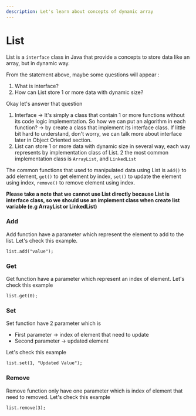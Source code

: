 ```yaml
---
description: Let's learn about concepts of dynamic array
---
```


# List

List is a `interface` class in Java that provide a concepts to store data like an array, but in dynamic way.

From the statement above, maybe some questions will appear : &#x20;

1. What is interface?
2. How can List store 1 or more data with dynamic size?

Okay let's answer that question

1. Interface -> It's simply a class that contain 1 or more functions without its code logic implementation. So how we can put an algorithm in each function? -> by create a class that implement its interface class. If little bit hard to understand, don't worry, we can talk more about interface later in Object Oriented section.
2. List can store 1 or more data with dynamic size in several way, each way represents by implementation class of List. 2 the most common implementation class is `ArrayList`, and `LinkedList`

The common functions that used to manipulated data using List is `add()` to add element, `get()` to get element by index, `set()` to update the element using index, `remove()` to remove element using index.

**Please take a note that we cannot use List directly because List is interface class, so we should use an implement class when create list variable (e.g ArrayList or LinkedList)**

### Add

Add function have a parameter which represent the element to add to the list. Let's check this example.

```
list.add("value");
```

### Get

Get function have a parameter which represent an index of element. Let's check this example

```
list.get(0);
```

### Set

Set function have 2 parameter which is&#x20;

* First parameter -> index of element that need to update
* Second parameter -> updated element

Let's check this example

```
list.set(1, "Updated Value");
```

### Remove

Remove function only have one parameter which is index of element that need to removed. Let's check this example

```
list.remove(3);
```
